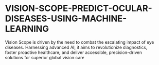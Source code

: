 # VISION-SCOPE-PREDICT-OCULAR-DISEASES-USING-MACHINE-LEARNING
Vision Scope is driven by the need to combat the escalating impact of eye diseases. Harnessing advanced AI, it aims to revolutionize diagnostics, foster proactive healthcare, and deliver accessible, precision-driven solutions for superior global vision care

